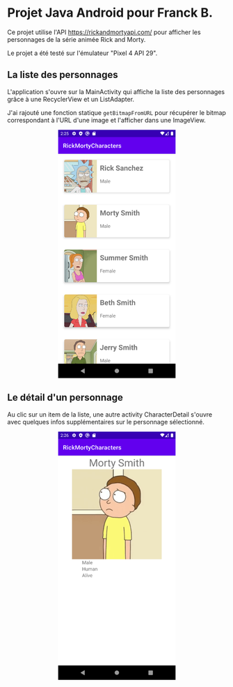 # Projet Java Android pour Franck B.

Ce projet utilise l'API https://rickandmortyapi.com/ pour afficher les personnages de la série animée Rick and Morty.

Le projet a été testé sur l'émulateur "Pixel 4 API 29".

## La liste des personnages

L'application s'ouvre sur la MainActivity qui affiche la liste des personnages grâce à une RecyclerView et un ListAdapter.

J'ai rajouté une fonction statique `getBitmapFromURL` pour récupérer le bitmap correspondant à l'URL d'une image et l'afficher dans une ImageView.

<p align="center"><img src="assets/images/liste.png" width="270" height="570"></p>

## Le détail d'un personnage

Au clic sur un item de la liste, une autre activity CharacterDetail s'ouvre avec quelques infos supplémentaires sur le personnage sélectionné.

<p align="center"><img src="assets/images/detail.png" width="270" height="570"></p>
